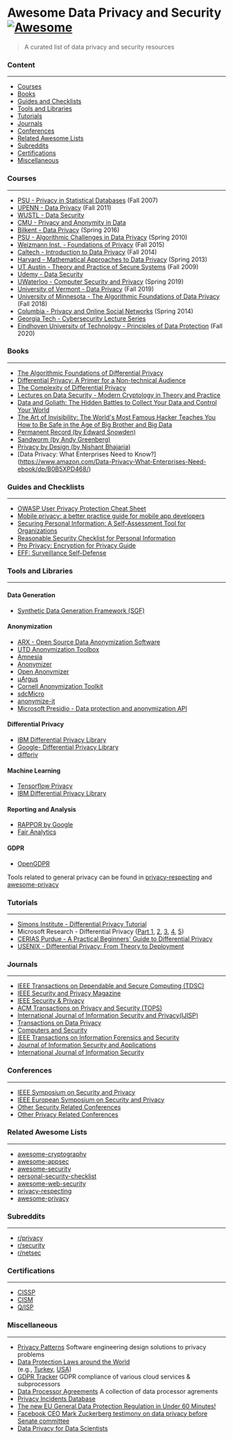 # Awesome Data Privacy and Security [![Awesome](https://cdn.rawgit.com/sindresorhus/awesome/d7305f38d29fed78fa85652e3a63e154dd8e8829/media/badge.svg)](https://github.com/sindresorhus/awesome)
> A curated list of data privacy and security resources

### Content
---
* [Courses](#courses)
* [Books](#books)
* [Guides and Checklists](#guides-and-checklists)
* [Tools and Libraries](#tools-and-libraries)
* [Tutorials](#tutorials)
* [Journals](#journals)
* [Conferences](#conferences)
* [Related Awesome Lists](#related-awesome-lists)
* [Subreddits](#subreddits)
* [Certifications](#certifications)
* [Miscellaneous](#miscellaneous)

### Courses
---
* [PSU  -  Privacy in Statistical Databases](http://www.cse.psu.edu/~ads22/courses/privacy598d/www/) (Fall 2007)
* [UPENN - Data Privacy](http://www.cis.upenn.edu/~aaroth/courses/privacyF11.html) (Fall 2011)
* [WUSTL - Data Security](https://www.cse.wustl.edu/~ychen/505A/Slides/lecture.html)
* [CMU - Privacy and Anonymity in Data](https://dataprivacylab.org/courses/pad1/index.html)
* [Bilkent - Data Privacy](http://www.cs.bilkent.edu.tr/~erman/CS577.html) (Spring 2016)
* [PSU - Algorithmic Challenges in Data Privacy](http://www.cse.psu.edu/~ads22/privacy598/) (Spring 2010)
* [Weizmann Inst. - Foundations of Privacy](http://www.wisdom.weizmann.ac.il/~naor/COURSE/foundations_of_privacy.html) (Fall 2015)
* [Caltech - Introduction to Data Privacy](http://courses.cms.caltech.edu/cs152/index.html) (Fall 2014)
* [Harvard - Mathematical Approaches to Data Privacy](http://people.seas.harvard.edu/~salil/diffprivcourse/spring13/) (Spring 2013)
* [UT Austin - Theory and Practice of Secure Systems](http://www.cs.utexas.edu/~shmat/courses/cs380s_fall09/) (Fall 2009)
* [Udemy - Data Security](https://www.udemy.com/data-security/)
* [UWaterloo - Computer Security and Privacy](https://crysp.uwaterloo.ca/courses/cs458/S19-material/) (Spring 2019)
* [University of Vermont - Data Privacy](https://jnear.github.io/cs295-data-privacy/) (Fall 2019)
* [University of Minnesota - The Algorithmic Foundations of Data Privacy](https://zstevenwu.com/courses/f18/csci8980_dp/index.html) (Fall 2018)
* [Columbia - Privacy and Online Social Networks](https://www.cs.columbia.edu/~bala/s14/index.html) (Spring 2014)
* [Georgia Tech - Cybersecurity Lecture Series](https://cyber.gatech.edu/cyber-lecture)
* [Eindhoven University of Technology - Principles of Data Protection](https://security1.win.tue.nl/~zannone/teaching/DTM/2IMS25-20-21.html) (Fall 2020)

### Books
---
* [The Algorithmic Foundations of Differential Privacy](https://www.cis.upenn.edu/~aaroth/Papers/privacybook.pdf)
* [Differential Privacy: A Primer for a Non-technical Audience](https://privacytools.seas.harvard.edu/files/privacytools/files/pedagogical-document-dp_new.pdf)
* [The Complexity of Differential Privacy](http://privacytools.seas.harvard.edu/files/privacytools/files/complexityprivacy_1.pdf)
* [Lectures on Data Security - Modern Cryptology in Theory and Practice](https://www.springer.com/us/book/9783540657576)
* [Data and Goliath: The Hidden Battles to Collect Your Data and Control Your World](https://www.amazon.com/Data-Goliath-Battles-Collect-Control/dp/039335217X?crid=1JRRTVHWTK72I&keywords=data+security&qid=1536656236&sprefix=data+security%2Caps%2C258&sr=8-6&ref=sr_1_6)
* [The Art of Invisibility: The World's Most Famous Hacker Teaches You How to Be Safe in the Age of Big Brother and Big Data](https://www.amazon.com/Art-Invisibility-Worlds-Teaches-Brother/dp/0316380504?crid=1JRRTVHWTK72I&keywords=data+security&qid=1536656236&sprefix=data+security%2Caps%2C258&sr=8-2&ref=sr_1_2)
* [Permanent Record (by Edward Snowden)](https://amzn.to/30wxxXi)
* [Sandworm (by  Andy Greenberg)](https://amzn.to/2FVByeJ)
* [Privacy by Design (by  Nishant Bhajaria)](https://www.manning.com/books/privacy-by-design)
* [Data Privacy: What Enterprises Need to Know?] (https://www.amazon.com/Data-Privacy-What-Enterprises-Need-ebook/dp/B0B5XPD468/)

### Guides and Checklists
---
* [OWASP User Privacy Protection Cheat Sheet](https://www.owasp.org/index.php/User_Privacy_Protection_Cheat_Sheet)
* [Mobile privacy: a better practice guide for mobile app developers](https://www.oaic.gov.au/resources/agencies-and-organisations/guides/guide-for-mobile-app-developers.pdf)
* [Securing Personal Information: A Self-Assessment Tool for Organizations](https://www.oipc.bc.ca/guidance-documents/1439)
* [Reasonable Security Checklist for Personal Information](https://oipc.novascotia.ca/sites/default/files/publications/Reasonable%20Security%20Checklist%20for%20Personal%20Information%20(22%20Sept%2015)_0.pdf)
* [Pro Privacy: Encryption for Privacy Guide](https://proprivacy.com/guides/the-ultimate-privacy-guide)
* [EFF: Surveillance Self-Defense](https://ssd.eff.org)

### Tools and Libraries
---
#### Data Generation
* [Synthetic Data Generation Framework (SGF)](https://vbinds.ch/node/69)

#### Anonymization
* [ARX - Open Source Data Anonymization Software](https://github.com/arx-deidentifier/arx)
* [UTD Anonymization Toolbox](http://cs.utdallas.edu/dspl/cgi-bin/toolbox/index.php?go=home)
* [Amnesia](https://amnesia.openaire.eu/)
* [Anonymizer](https://github.com/DivanteLtd/anonymizer)
* [Open Anonymizer](https://sourceforge.net/projects/openanonymizer/)
* [µArgus](http://neon.vb.cbs.nl/casc/mu.htm)
* [Cornell Anonymization Toolkit](https://sourceforge.net/projects/anony-toolkit/)
* [sdcMicro](https://github.com/sdcTools/sdcMicro)
* [anonymize-it](https://github.com/elastic/anonymize-it)
* [Microsoft Presidio - Data protection and anonymization API](https://github.com/microsoft/presidio)

#### Differential Privacy
* [IBM Differential Privacy Library](https://github.com/IBM/differential-privacy-library)
* [Google- Differential Privacy Library](https://github.com/google/differential-privacy)
* [diffpriv](https://github.com/brubinstein/diffpriv)

#### Machine Learning
* [Tensorflow Privacy](https://github.com/tensorflow/privacy)
* [IBM Differential Privacy Library](https://github.com/IBM/differential-privacy-library)

#### Reporting and Analysis
* [RAPPOR by Google](https://github.com/google/rappor)
* [Fair Analytics](https://github.com/vesparny/fair-analytics)

#### GDPR
* [OpenGDPR](https://github.com/opengdpr/opengdpr)

Tools related to general privacy can be found in [privacy-respecting](https://github.com/nikitavoloboev/privacy-respecting) and [awesome-privacy](https://github.com/KevinColemanInc/awesome-privacy)

### Tutorials
---
* [Simons Institute - Differential Privacy Tutorial](https://www.youtube.com/watch?v=ekIL65D0R3o)
* Microsoft Research - Differential Privacy ([Part 1](https://www.youtube.com/watch?v=OfWj89oRD7g), [2](https://www.youtube.com/watch?v=1LTi6MmJf48), [3](https://www.youtube.com/watch?v=585hLnKDdUM), [4](https://www.youtube.com/watch?v=GQ0WCgvPdLE), [5](https://www.youtube.com/watch?v=gAvcQiFogr4))
* [CERIAS Purdue - A Practical Beginners' Guide to Differential Privacy](https://www.youtube.com/watch?v=Gx13lgEudtU)
* [USENIX - Differential Privacy: From Theory to Deployment](https://www.youtube.com/watch?v=Nvy-TspgZMs)

### Journals
---
* [IEEE Transactions on Dependable and Secure Computing (TDSC)](https://www.computer.org/web/tdsc)
* [IEEE Security and Privacy Magazine](https://publications.computer.org/security-and-privacy/)
* [IEEE Security & Privacy](https://ieeexplore.ieee.org/xpl/RecentIssue.jsp?punumber=8013)
* [ACM Transactions on Privacy and Security (TOPS)](https://dl.acm.org/citation.cfm?id=3208360)
* [International Journal of Information Security and Privacy(IJISP)](https://www.igi-global.com/journal/international-journal-information-security-privacy/1096)
* [Transactions on Data Privacy](http://www.tdp.cat/)
* [Computers and Security](https://www.journals.elsevier.com/computers-and-security)
* [IEEE Transactions on Information Forensics and Security](https://signalprocessingsociety.org/publications-resources/ieee-transactions-information-forensics-and-security)
* [Journal of Information Security and Applications](https://www.journals.elsevier.com/journal-of-information-security-and-applications)
* [International Journal of Information Security](https://www.springer.com/journal/10207)

### Conferences
---
* [IEEE Symposium on Security and Privacy](https://ieeexplore.ieee.org/xpl/conhome.jsp?punumber=1000646)
* [IEEE European Symposium on Security and Privacy](https://www.ieee-security.org/TC/EuroSP2019/index.php)
* [Other Security Related Conferences](http://www.wikicfp.com/cfp/servlet/tool.search?q=security&year=f)
* [Other Privacy Related Conferences](http://www.wikicfp.com/cfp/servlet/tool.search?q=privacy&year=f)

### Related Awesome Lists  
---
* [awesome-cryptography](https://github.com/sobolevn/awesome-cryptography)
* [awesome-appsec](https://github.com/paragonie/awesome-appsec)
* [awesome-security](https://github.com/sbilly/awesome-security)
* [personal-security-checklist](https://github.com/Lissy93/personal-security-checklist)
* [awesome-web-security](https://github.com/qazbnm456/awesome-web-security)
* [privacy-respecting](https://github.com/nikitavoloboev/privacy-respecting)
* [awesome-privacy](https://github.com/KevinColemanInc/awesome-privacy)

### Subreddits
---
* [r/privacy](https://reddit.com/r/privacy)
* [r/security](https://reddit.com/r/security)
* [r/netsec](https://reddit.com/r/netsec)

### Certifications
---
* [CISSP](https://www.isc2.org/Certifications/CISSP)
* [CISM](http://www.isaca.org/Certification/CISM-Certified-Information-Security-Manager/Pages/default.aspx)
* [Q/ISP](http://www.securityuniversity.net/QISP.php)

### Miscellaneous
---
* [Privacy Patterns](https://privacypatterns.org/) Software engineering design solutions to privacy problems 
* [Data Protection Laws around the World](https://www.dlapiperdataprotection.com/)  
  (e.g., [Turkey](https://www.dlapiperdataprotection.com/index.html?c=TR&c2=&t=law), [USA](https://www.dlapiperdataprotection.com/index.html?c=US&c2=&t=law))
* [GDPR Tracker](https://gdprtracker.io/) GDPR compliance of various cloud services & subprocessors
* [Data Processor Agreements](https://github.com/tollwerk/data-processing-agreements) A collection of data processor agrements
* [Privacy Incidents Database](https://sites.google.com/site/privacyincidentsdatabase/incidents)
* [The new EU General Data Protection Regulation in Under 60 Minutes!](https://www.youtube.com/watch?v=NxgZ57BTkFQ)
* [Facebook CEO Mark Zuckerberg testimony on data privacy before Senate committee](https://www.youtube.com/watch?v=GQN4On0K7-w)
* [Data Privacy for Data Scientists](https://github.com/KIProtect/data-privacy-for-data-scientists)
